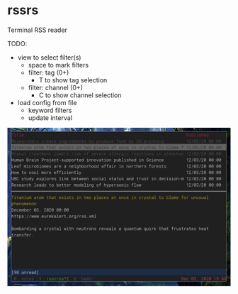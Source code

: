 # rssrs

Terminal RSS reader

TODO:

- view to select filter(s)
    - space to mark filters
    - filter: tag (0+)
        - T to show tag selection
    - filter: channel (0+)
        - C to show channel selection
- load config from file
    - keyword filters
    - update interval

![](shot.png)